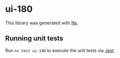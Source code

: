 # ui-180

This library was generated with [Nx](https://nx.dev).

## Running unit tests

Run `nx test ui-180` to execute the unit tests via [Jest](https://jestjs.io).

